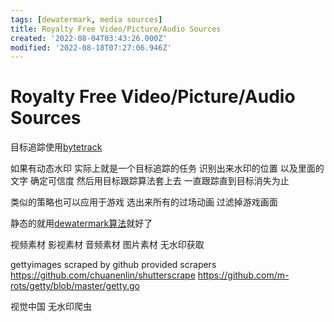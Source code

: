 ```yaml
---
tags: [dewatermark, media sources]
title: Royalty Free Video/Picture/Audio Sources
created: '2022-08-04T03:43:26.000Z'
modified: '2022-08-18T07:27:06.946Z'
---
```


# Royalty Free Video/Picture/Audio Sources

目标追踪使用[bytetrack](https://github.com/ifzhang/ByteTrack)

如果有动态水印 实际上就是一个目标追踪的任务 识别出来水印的位置 以及里面的文字 确定可信度 然后用目标跟踪算法套上去 一直跟踪直到目标消失为止

类似的策略也可以应用于游戏 选出来所有的过场动画 过滤掉游戏画面

静态的就用[dewatermark算法](https://github.com/rohitrango/automatic-watermark-detection)就好了

视频素材 影视素材 音频素材 图片素材 无水印获取

gettyimages scraped by github provided scrapers
https://github.com/chuanenlin/shutterscrape
https://github.com/m-rots/getty/blob/master/getty.go

视觉中国 无水印爬虫
